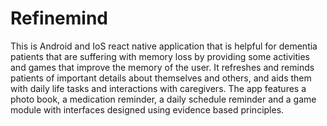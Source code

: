 # Refinemind
This is Android and IoS react native application that is helpful for dementia patients that are suffering with memory loss by providing some activities and games that improve the memory of the user.
It refreshes and reminds patients of important details about themselves and others, and aids them with daily life tasks and interactions with caregivers. The app features a photo book, a medication reminder, a daily schedule
reminder and a game module with interfaces designed using evidence based principles.

